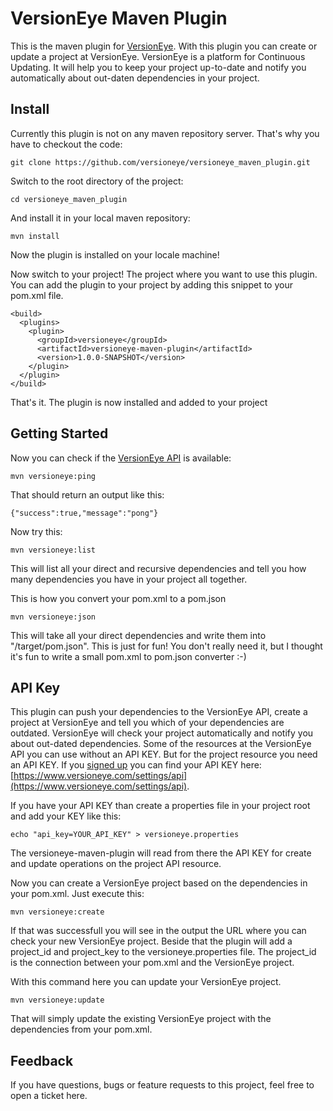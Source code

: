 # VersionEye Maven Plugin

This is the maven plugin for [VersionEye](http://www.VersionEye.com). With this plugin you can create or update a project at VersionEye. 
VersionEye is a platform for Continuous Updating. It will help you to keep your project up-to-date and notify you automatically about out-daten dependencies in your project.

## Install

Currently this plugin is not on any maven repository server. That's why you have to checkout the code: 

```
git clone https://github.com/versioneye/versioneye_maven_plugin.git
```

Switch to the root directory of the project: 

```
cd versioneye_maven_plugin
```

And install it in your local maven repository: 

```
mvn install 
```

Now the plugin is installed on your locale machine! 

Now switch to your project! The project where you want to use this plugin. You can add the plugin to your project by adding this snippet to your pom.xml file.  

```
<build>
  <plugins>
    <plugin>
      <groupId>versioneye</groupId>
      <artifactId>versioneye-maven-plugin</artifactId>
      <version>1.0.0-SNAPSHOT</version>
    </plugin>
  </plugin>
</build>
```

That's it. The plugin is now installed and added to your project

## Getting Started

Now you can check if the [VersionEye API](https://www.versioneye.com/api?version=v2) is available: 

```
mvn versioneye:ping
```
That should return an output like this: 

```
{"success":true,"message":"pong"}
```
 
Now try this: 

```
mvn versioneye:list
```

This will list all your direct and recursive dependencies and tell you how many dependencies you have in your project all together.

This is how you convert your pom.xml to a pom.json 

```
mvn versioneye:json 
```
This will take all your direct dependencies and write them into "/target/pom.json". This is just for fun! You don't really need it, but I thought it's fun to write a small pom.xml to pom.json converter :-)  

## API Key

This plugin can push your dependencies to the VersionEye API, create a project at VersionEye and tell you which of your dependencies are outdated. VersionEye will check your project automatically and notify you about out-dated dependencies. Some of the resources at the VersionEye API you can use without an API KEY. But for the project resource you need an API KEY. If you [signed up](https://www.versioneye.com/signup) you can find your API KEY here: [https://www.versioneye.com/settings/api](https://www.versioneye.com/settings/api). 

If you have your API KEY than create a properties file in your project root and add your KEY like this:  

```
echo "api_key=YOUR_API_KEY" > versioneye.properties
```

The versioneye-maven-plugin will read from there the API KEY for create and update operations on the project API resource. 

Now you can create a VersionEye project based on the dependencies in your pom.xml. Just execute this: 

```
mvn versioneye:create
```

If that was successfull you will see in the output the URL where you can check your new VersionEye project. Beside that the plugin will add a project_id and project_key to the versioneye.properties file. The project_id is the connection between your pom.xml and the VersionEye project. 

With this command here you can update your VersionEye project. 

```
mvn versioneye:update
``` 
That will simply update the existing VersionEye project with the dependencies from your pom.xml. 

## Feedback

If you have questions, bugs or feature requests to this project, feel free to open a ticket here. 

